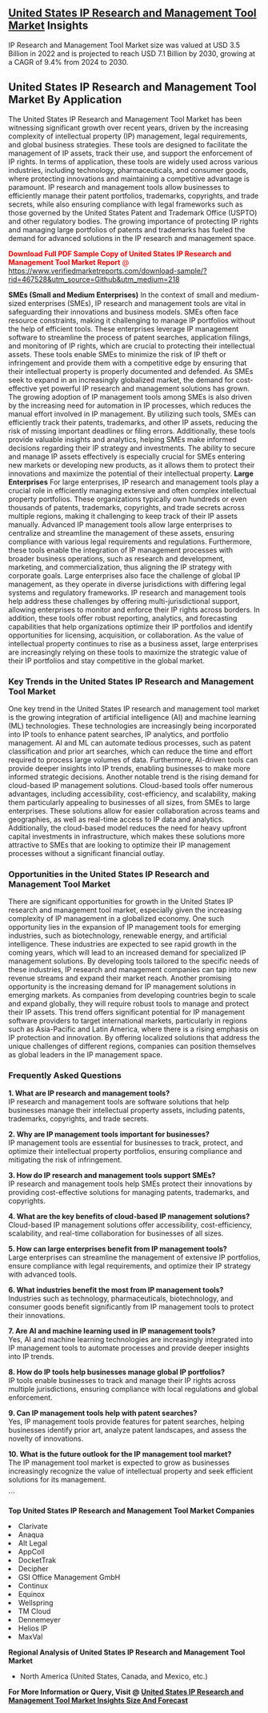 <h2><a href="https://www.verifiedmarketreports.com/download-sample/?rid=467528&amp;utm_source=Github&amp;utm_medium=218" target="_blank">United States IP Research and Management Tool Market</a> Insights</h2><p>IP Research and Management Tool Market size was valued at USD 3.5 Billion in 2022 and is projected to reach USD 7.1 Billion by 2030, growing at a CAGR of 9.4% from 2024 to 2030.</p><p> <h2>United States IP Research and Management Tool Market By Application</h2> The United States IP Research and Management Tool Market has been witnessing significant growth over recent years, driven by the increasing complexity of intellectual property (IP) management, legal requirements, and global business strategies. These tools are designed to facilitate the management of IP assets, track their use, and support the enforcement of IP rights. In terms of application, these tools are widely used across various industries, including technology, pharmaceuticals, and consumer goods, where protecting innovations and maintaining a competitive advantage is paramount. IP research and management tools allow businesses to efficiently manage their patent portfolios, trademarks, copyrights, and trade secrets, while also ensuring compliance with legal frameworks such as those governed by the United States Patent and Trademark Office (USPTO) and other regulatory bodies. The growing importance of protecting IP rights and managing large portfolios of patents and trademarks has fueled the demand for advanced solutions in the IP research and management space. <p><span class=""><span style="color: #ff0000;"><strong>Download Full PDF Sample Copy of United States IP Research and Management Tool Market Report</strong> @ </span><a href="https://www.verifiedmarketreports.com/download-sample/?rid=467528&amp;utm_source=Github&amp;utm_medium=218" target="_blank">https://www.verifiedmarketreports.com/download-sample/?rid=467528&amp;utm_source=Github&amp;utm_medium=218</a></span></p> <b>SMEs (Small and Medium Enterprises)</b> In the context of small and medium-sized enterprises (SMEs), IP research and management tools are vital in safeguarding their innovations and business models. SMEs often face resource constraints, making it challenging to manage IP portfolios without the help of efficient tools. These enterprises leverage IP management software to streamline the process of patent searches, application filings, and monitoring of IP rights, which are crucial to protecting their intellectual assets. These tools enable SMEs to minimize the risk of IP theft or infringement and provide them with a competitive edge by ensuring that their intellectual property is properly documented and defended. As SMEs seek to expand in an increasingly globalized market, the demand for cost-effective yet powerful IP research and management solutions has grown. The growing adoption of IP management tools among SMEs is also driven by the increasing need for automation in IP processes, which reduces the manual effort involved in IP management. By utilizing such tools, SMEs can efficiently track their patents, trademarks, and other IP assets, reducing the risk of missing important deadlines or filing errors. Additionally, these tools provide valuable insights and analytics, helping SMEs make informed decisions regarding their IP strategy and investments. The ability to secure and manage IP assets effectively is especially crucial for SMEs entering new markets or developing new products, as it allows them to protect their innovations and maximize the potential of their intellectual property. <b>Large Enterprises</b> For large enterprises, IP research and management tools play a crucial role in efficiently managing extensive and often complex intellectual property portfolios. These organizations typically own hundreds or even thousands of patents, trademarks, copyrights, and trade secrets across multiple regions, making it challenging to keep track of their IP assets manually. Advanced IP management tools allow large enterprises to centralize and streamline the management of these assets, ensuring compliance with various legal requirements and regulations. Furthermore, these tools enable the integration of IP management processes with broader business operations, such as research and development, marketing, and commercialization, thus aligning the IP strategy with corporate goals. Large enterprises also face the challenge of global IP management, as they operate in diverse jurisdictions with differing legal systems and regulatory frameworks. IP research and management tools help address these challenges by offering multi-jurisdictional support, allowing enterprises to monitor and enforce their IP rights across borders. In addition, these tools offer robust reporting, analytics, and forecasting capabilities that help organizations optimize their IP portfolios and identify opportunities for licensing, acquisition, or collaboration. As the value of intellectual property continues to rise as a business asset, large enterprises are increasingly relying on these tools to maximize the strategic value of their IP portfolios and stay competitive in the global market. <h3>Key Trends in the United States IP Research and Management Tool Market</h3> One key trend in the United States IP research and management tool market is the growing integration of artificial intelligence (AI) and machine learning (ML) technologies. These technologies are increasingly being incorporated into IP tools to enhance patent searches, IP analytics, and portfolio management. AI and ML can automate tedious processes, such as patent classification and prior art searches, which can reduce the time and effort required to process large volumes of data. Furthermore, AI-driven tools can provide deeper insights into IP trends, enabling businesses to make more informed strategic decisions. Another notable trend is the rising demand for cloud-based IP management solutions. Cloud-based tools offer numerous advantages, including accessibility, cost-efficiency, and scalability, making them particularly appealing to businesses of all sizes, from SMEs to large enterprises. These solutions allow for easier collaboration across teams and geographies, as well as real-time access to IP data and analytics. Additionally, the cloud-based model reduces the need for heavy upfront capital investments in infrastructure, which makes these solutions more attractive to SMEs that are looking to optimize their IP management processes without a significant financial outlay. <h3>Opportunities in the United States IP Research and Management Tool Market</h3> There are significant opportunities for growth in the United States IP research and management tool market, especially given the increasing complexity of IP management in a globalized economy. One such opportunity lies in the expansion of IP management tools for emerging industries, such as biotechnology, renewable energy, and artificial intelligence. These industries are expected to see rapid growth in the coming years, which will lead to an increased demand for specialized IP management solutions. By developing tools tailored to the specific needs of these industries, IP research and management companies can tap into new revenue streams and expand their market reach. Another promising opportunity is the increasing demand for IP management solutions in emerging markets. As companies from developing countries begin to scale and expand globally, they will require robust tools to manage and protect their IP assets. This trend offers significant potential for IP management software providers to target international markets, particularly in regions such as Asia-Pacific and Latin America, where there is a rising emphasis on IP protection and innovation. By offering localized solutions that address the unique challenges of different regions, companies can position themselves as global leaders in the IP management space. <h3>Frequently Asked Questions</h3> <p><b>1. What are IP research and management tools?</b><br>IP research and management tools are software solutions that help businesses manage their intellectual property assets, including patents, trademarks, copyrights, and trade secrets.</p> <p><b>2. Why are IP management tools important for businesses?</b><br>IP management tools are essential for businesses to track, protect, and optimize their intellectual property portfolios, ensuring compliance and mitigating the risk of infringement.</p> <p><b>3. How do IP research and management tools support SMEs?</b><br>IP research and management tools help SMEs protect their innovations by providing cost-effective solutions for managing patents, trademarks, and copyrights.</p> <p><b>4. What are the key benefits of cloud-based IP management solutions?</b><br>Cloud-based IP management solutions offer accessibility, cost-efficiency, scalability, and real-time collaboration for businesses of all sizes.</p> <p><b>5. How can large enterprises benefit from IP management tools?</b><br>Large enterprises can streamline the management of extensive IP portfolios, ensure compliance with legal requirements, and optimize their IP strategy with advanced tools.</p> <p><b>6. What industries benefit the most from IP management tools?</b><br>Industries such as technology, pharmaceuticals, biotechnology, and consumer goods benefit significantly from IP management tools to protect their innovations.</p> <p><b>7. Are AI and machine learning used in IP management tools?</b><br>Yes, AI and machine learning technologies are increasingly integrated into IP management tools to automate processes and provide deeper insights into IP trends.</p> <p><b>8. How do IP tools help businesses manage global IP portfolios?</b><br>IP tools enable businesses to track and manage their IP rights across multiple jurisdictions, ensuring compliance with local regulations and global enforcement.</p> <p><b>9. Can IP management tools help with patent searches?</b><br>Yes, IP management tools provide features for patent searches, helping businesses identify prior art, analyze patent landscapes, and assess the novelty of innovations.</p> <p><b>10. What is the future outlook for the IP management tool market?</b><br>The IP management tool market is expected to grow as businesses increasingly recognize the value of intellectual property and seek efficient solutions for its management.</p> ```</p><p><strong>Top United States IP Research and Management Tool Market Companies</strong></p><div data-test-id=""><p><li>Clarivate</li><li> Anaqua</li><li> Alt Legal</li><li> AppColl</li><li> DocketTrak</li><li> Decipher</li><li> GSI Office Management GmbH</li><li> Continux</li><li> Equinox</li><li> Wellspring</li><li> TM Cloud</li><li> Dennemeyer</li><li> Helios IP</li><li> MaxVal</li></p><div><strong>Regional Analysis of&nbsp;United States IP Research and Management Tool Market</strong></div><ul><li dir="ltr"><p dir="ltr">North America&nbsp;(United States, Canada, and Mexico, etc.)</p></li></ul><p><strong>For More Information or Query, Visit @&nbsp;</strong><strong><a href="https://www.verifiedmarketreports.com/product/ip-research-and-management-tool-market/?utm_source=Github&amp;utm_medium=218" target="_blank">United States IP Research and Management Tool Market Insights Size And Forecast</a></strong></p></div>

